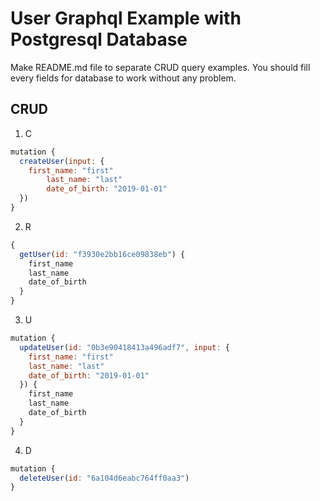 # User Graphql Example with Postgresql Database

Make README.md file to separate CRUD query examples. You should fill every fields for database to work without any problem.

## CRUD

1. C

```js
mutation {
  createUser(input: {
    first_name: "first"
        last_name: "last"
        date_of_birth: "2019-01-01"
  })
}
```

2. R

```js
{
  getUser(id: "f3930e2bb16ce09838eb") {
    first_name
    last_name
    date_of_birth
  }
}
```

3. U

```js
mutation {
  updateUser(id: "0b3e90418413a496adf7", input: {
    first_name: "first"
    last_name: "last"
    date_of_birth: "2019-01-01"
  }) {
    first_name
    last_name
    date_of_birth
  }
}
```

4. D

```js
mutation {
  deleteUser(id: "6a104d6eabc764ff0aa3")
}
```
